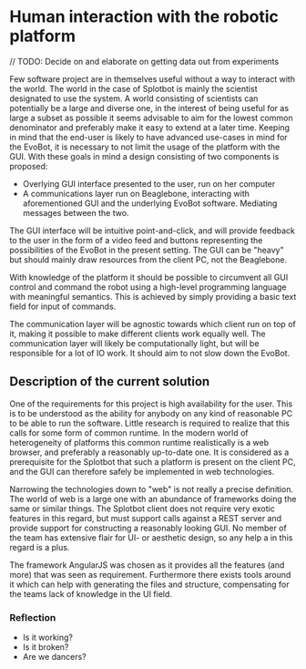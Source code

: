# Human interaction with the robotic platform

// TODO: Decide on and elaborate on getting data out from experiments

Few software project are in themselves useful without a way to
interact with the world. The world in the case of Splotbot is mainly
the scientist designated to use the system. A world consisting of
scientists can potentially be a large and diverse one, in the interest
of being useful for as large a subset as possible it seems advisable
to aim for the lowest common denominator and preferably make it easy
to extend at a later time. Keeping in mind that the end-user is likely
to have advanced use-cases in mind for the EvoBot, it is necessary to
not limit the usage of the platform with the GUI. With these goals in
mind a design consisting of two components is proposed:

- Overlying GUI interface presented to the user, run on her computer
- A communications layer run on Beaglebone, interacting with
aforementioned GUI and the underlying EvoBot software. Mediating
messages between the two.

The GUI interface will be intuitive
point-and-click, and will provide feedback to the user in the form
of a video feed and buttons representing the possibilities of the
EvoBot in the present setting. The GUI can be "heavy" but should
mainly draw resources from the client PC, not the Beaglebone.

With knowledge of the platform it should be possible to circumvent
all GUI control and command the robot using a high-level programming
language with meaningful semantics. This is achieved by simply providing 
a basic text field for input of commands.

The communication layer will be agnostic towards which client run on
top of it, making it possible to make different clients work equally
well. The communication layer will likely be computationally light,
but will be responsible for a lot of IO work. It should aim to not
slow down the EvoBot.

## Description of the current solution

One of the requirements for this project is high availability for the
user. This is to be understood as the ability for anybody on any kind
of reasonable PC to be able to run the software. Little research is
required to realize that this calls for some form of common runtime.
In the modern world of heterogeneity of platforms this common runtime
realistically is a web browser, and preferably a reasonably up-to-date
one. It is considered as a prerequisite for the Splotbot that such a
platform is present on the client PC, and the GUI can therefore safely
be implemented in web technologies.

Narrowing the technologies down to "web" is not really a precise
definition. The world of web is a large one with an abundance of
frameworks doing the same or similar things. The Splotbot client does
not require very exotic features in this regard, but must support
calls against a REST server and provide support for constructing
a reasonably looking GUI. No member of the team has extensive flair
for UI- or aesthetic design, so any help a in this regard is a plus.

The framework AngularJS was chosen as it provides all the features
(and more) that was seen as requirement. Furthermore there exists
tools around it which can help with generating the files and
structure, compensating for the teams lack of knowledge in the UI
field.

### Reflection

- Is it working?
- Is it broken?
- Are we dancers?
